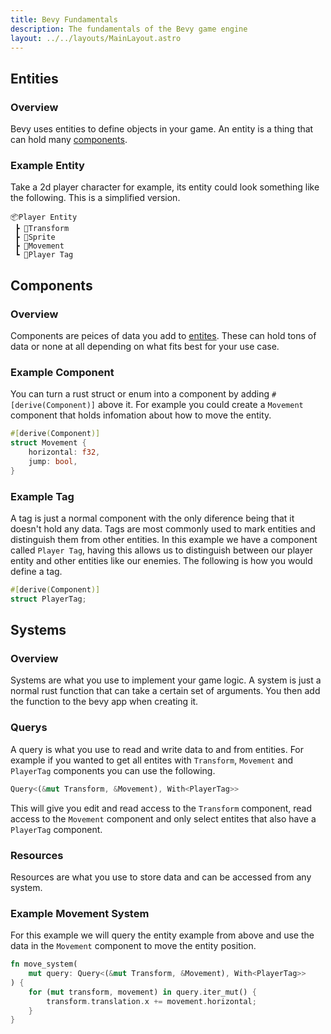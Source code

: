 ```yaml
---
title: Bevy Fundamentals
description: The fundamentals of the Bevy game engine
layout: ../../layouts/MainLayout.astro
---
```


## Entities

### Overview

Bevy uses entities to define objects in your game. An entity is a thing that can hold many [components](#overview-1).

### Example Entity

Take a 2d player character for example, its entity could look something like the following. This is a simplified version.

```
📦Player Entity
 ┣ 📜Transform
 ┣ 📜Sprite
 ┣ 📜Movement
 ┗ 📜Player Tag
```

## Components

### Overview

Components are peices of data you add to [entites](#overview). These can hold tons of data or none at all depending on what fits best for your use case.

### Example Component

You can turn a rust struct or enum into a component by adding `#[derive(Component)]` above it. For example you could create a `Movement` component that holds infomation about how to move the entity.

```rs
#[derive(Component)]
struct Movement {
    horizontal: f32,
    jump: bool,
}
```

### Example Tag

A tag is just a normal component with the only diference being that it doesn't hold any data. Tags are most commonly used to mark entities and distinguish them from other entities. In this example we have a component called `Player Tag`, having this allows us to distinguish between our player entity and other entities like our enemies. The following is how you would define a tag.

```rs
#[derive(Component)]
struct PlayerTag;
```

## Systems

### Overview

Systems are what you use to implement your game logic. A system is just a normal rust function that can take a certain set of arguments. You then add the function to the bevy app when creating it.

### Querys

A query is what you use to read and write data to and from entities. For example if you wanted to get all entites with `Transform`, `Movement` and `PlayerTag` components you can use the following.

```rs
Query<(&mut Transform, &Movement), With<PlayerTag>>
```

This will give you edit and read access to the `Transform` component, read access to the `Movement` component and only select entites that also have a `PlayerTag` component.

### Resources

Resources are what you use to store data and can be accessed from any system.

### Example Movement System

For this example we will query the entity example from above and use the data in the `Movement` component to move the entity position.

```rs
fn move_system(
    mut query: Query<(&mut Transform, &Movement), With<PlayerTag>>
) {
    for (mut transform, movement) in query.iter_mut() {
        transform.translation.x += movement.horizontal;
    }
}
```
